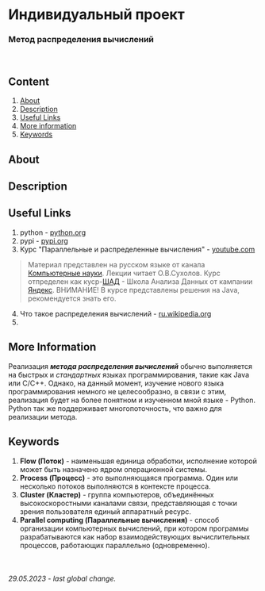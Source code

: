# **Индивидуальный проект** 
### Метод распределения вычислений

<br>

## **Content**
1. [About](/README.md#about)
2. [Description](/README.md#description)
3. [Useful Links](README.md#useful-links)
4. [More information](/README.md#more-information)
5. [Keywords](/README.md#keywords)

## **About**

## **Description**

## **Useful Links**
1. python - [python.org](https://python.org)
2. pypi - [pypi.org](https://pypi.org/)
3. Курс "Параллельные и распределенные вычисления" - [youtube.com](https://youtube.com/playlist?list=PLJOzdkh8T5krFksX90QkuntWC6vflDZZU)
> Материал представлен на русском языке от канала [Компьютерные науки](https://www.youtube.com/@user-th3jq9rw7b). Лекции читает О.В.Сухолов. Курс отпределен как куср-[ШАД](https://academy.yandex.ru/dataschool) - Школа Анализа Данных от кампании [Яндекс](https://ru.wikipedia.org/wiki/%D0%AF%D0%BD%D0%B4%D0%B5%D0%BA%D1%81). ВНИМАНИЕ! В курсе представлены решения на Java, рекомендуется знать его.
4. Что такое распределения вычислений - [ru.wikipedia.org](https://ru.wikipedia.org/wiki/%D0%A0%D0%B0%D1%81%D0%BF%D1%80%D0%B5%D0%B4%D0%B5%D0%BB%D1%91%D0%BD%D0%BD%D1%8B%D0%B5_%D0%B2%D1%8B%D1%87%D0%B8%D1%81%D0%BB%D0%B5%D0%BD%D0%B8%D1%8F)
5. 

## **More Information**

Реализация _**метода распределения вычислений**_ обычно выполняется на быстрых и _стандартных_ языках программирования, такие как Java или C/C++. Однако, на данный момент, изучение нового языка программирования немного не целесообразно, в связи с этим, реализация будет на более понятном и изученном мной языке - Python. Python так же поддерживает многопоточность, что важно для реализации метода.

## **Keywords**
1. **Flow (Поток)** - наименьшая единица обработки, исполнение которой может быть назначено ядром операционной системы.
2. **Process (Процесс)** - это выполняющаяся программа. Один или несколько потоков выполняются в контексте процесса.
3. **Cluster (Кластер)** -  группа компьютеров, объединённых высокоскоростными каналами связи, представляющая с точки зрения пользователя единый аппаратный ресурс.
4. **Parallel computing (Параллельные вычисления)** - способ организации компьютерных вычислений, при котором программы разрабатываются как набор взаимодействующих вычислительных процессов, работающих параллельно (одновременно).

<br>

###### 29.05.2023 - last global change.
